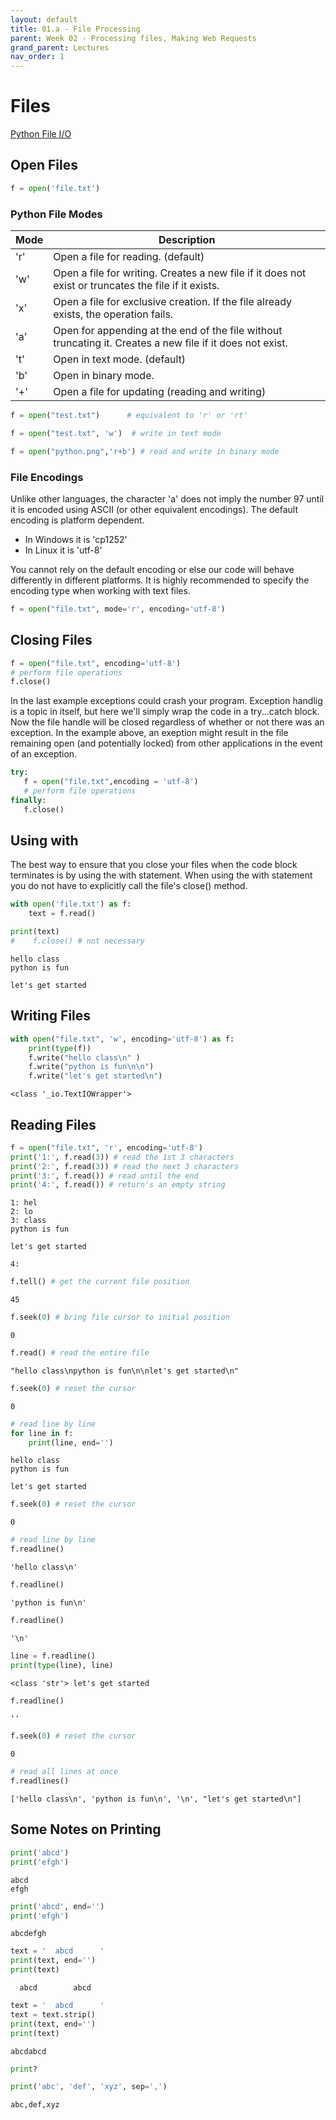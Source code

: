 ```yaml
---
layout: default
title: 01.a - File Processing
parent: Week 02 - Processing files, Making Web Requests
grand_parent: Lectures
nav_order: 1
---
```


# Files
[Python File I/O
](https://www.programiz.com/python-programming/file-operation)


## Open Files


```python
f = open('file.txt')
```

### Python File Modes

| Mode | Description | 
|---|---|
| 'r'	| Open a file for reading. (default) |
| 'w'	| Open a file for writing. Creates a new file if it does not exist or truncates the file if it exists. |
| 'x'	| Open a file for exclusive creation. If the file already exists, the operation fails. |
| 'a'	| Open for appending at the end of the file without truncating it. Creates a new file if it does not exist. |
| 't'	| Open in text mode. (default) |
| 'b'	| Open in binary mode. |
| '+'	| Open a file for updating (reading and writing) |


```python
f = open("test.txt")      # equivalent to 'r' or 'rt'
```


```python
f = open("test.txt", 'w')  # write in text mode
```


```python
f = open("python.png",'r+b') # read and write in binary mode
```

### File Encodings

Unlike other languages, the character 'a' does not imply the number 97 until it is encoded using ASCII (or other equivalent encodings). The default encoding is platform dependent.

* In Windows it is 'cp1252' 
* In Linux it is 'utf-8'

You cannot rely on the default encoding or else our code will behave differently in different platforms. It is highly recommended to specify the encoding type when working with text files.


```python
f = open("file.txt", mode='r', encoding='utf-8')
```

## Closing Files


```python
f = open("file.txt", encoding='utf-8')
# perform file operations
f.close()
```

In the last example exceptions could crash your program. Exception handlig is a topic in itself, but here we'll simply wrap the code in a try...catch block. Now the file handle will be closed regardless of whether or not there was an exception. In the example above, an exeption might result in the file remaining open (and potentially locked) from other applications in the event of an exception.


```python
try:
   f = open("file.txt",encoding = 'utf-8')
   # perform file operations
finally:
   f.close()
```

## Using with

The best way to ensure that you close your files when the code block terminates is by using the with statement. When using the with statement you do not have to explicitly call the file's close() method.


```python
with open('file.txt') as f:
    text = f.read()

print(text)
#    f.close() # not necessary
```

    hello class
    python is fun
    
    let's get started
    


## Writing Files


```python
with open("file.txt", 'w', encoding='utf-8') as f:
    print(type(f))
    f.write("hello class\n" )
    f.write("python is fun\n\n")
    f.write("let's get started\n")       
```

    <class '_io.TextIOWrapper'>


## Reading Files


```python
f = open("file.txt", 'r', encoding='utf-8')
print('1:', f.read(3)) # read the 1st 3 characters
print('2:', f.read(3)) # read the next 3 characters
print('3:', f.read()) # read until the end
print('4:', f.read()) # return's an empty string
```

    1: hel
    2: lo 
    3: class
    python is fun
    
    let's get started
    
    4: 



```python
f.tell() # get the current file position
```




    45




```python
f.seek(0) # bring file cursor to initial position
```




    0




```python
f.read() # read the entire file
```




    "hello class\npython is fun\n\nlet's get started\n"




```python
f.seek(0) # reset the cursor
```




    0




```python
# read line by line
for line in f:
    print(line, end='')
```

    hello class
    python is fun
    
    let's get started



```python
f.seek(0) # reset the cursor
```




    0




```python
# read line by line
f.readline()
```




    'hello class\n'




```python
f.readline()
```




    'python is fun\n'




```python
f.readline()
```




    '\n'




```python
line = f.readline()
print(type(line), line)
```

    <class 'str'> let's get started
    



```python
f.readline()
```




    ''




```python
f.seek(0) # reset the cursor
```




    0




```python
# read all lines at once
f.readlines()
```




    ['hello class\n', 'python is fun\n', '\n', "let's get started\n"]



## Some Notes on Printing


```python
print('abcd')
print('efgh')
```

    abcd
    efgh



```python
print('abcd', end='')
print('efgh')
```

    abcdefgh



```python
text = '  abcd      '
print(text, end='')
print(text)
```

      abcd        abcd      



```python
text = '  abcd      '
text = text.strip()
print(text, end='')
print(text)
```

    abcdabcd



```python
print?
```


```python
print('abc', 'def', 'xyz', sep=',')
```

    abc,def,xyz

